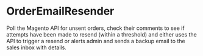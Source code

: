 # OrderEmailResender
Poll the Magento API for unsent orders, check their comments to see if attempts have been made to resend (within a threshold) and either uses the API to trigger a resend or alerts admin and sends a backup email to the sales inbox with details.
